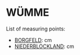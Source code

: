 # WÜMME

List of measuring points:

* [BORGFELD](./BORGFELD): <Value topic="rivers/pegel-online/WUEMME/BORGFELD/measurementValue"/> cm
* [NIEDERBLOCKLAND](./NIEDERBLOCKLAND): <Value topic="rivers/pegel-online/WUEMME/NIEDERBLOCKLAND/measurementValue"/> cm
